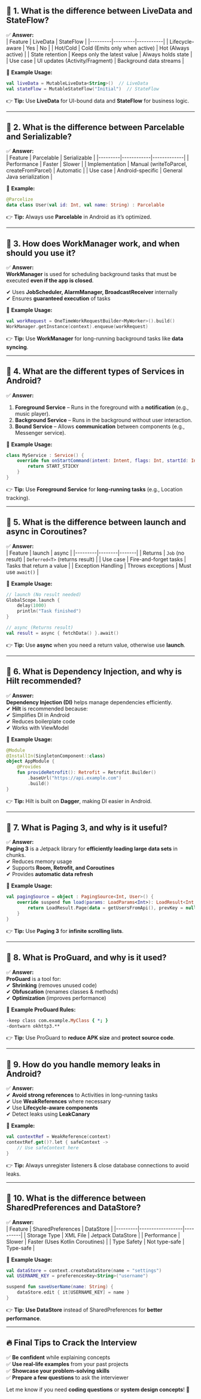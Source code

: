 

## **📌 1. What is the difference between LiveData and StateFlow?**
✅ **Answer:**  
| Feature | LiveData | StateFlow |
|---------|---------|-----------|
| Lifecycle-aware | Yes | No |
| Hot/Cold | Cold (Emits only when active) | Hot (Always active) |
| State retention | Keeps only the latest value | Always holds state |
| Use case | UI updates (Activity/Fragment) | Background data streams |

📝 **Example Usage:**  
```kotlin
val liveData = MutableLiveData<String>()  // LiveData
val stateFlow = MutableStateFlow("Initial")  // StateFlow
```
👉 **Tip:** Use **LiveData** for UI-bound data and **StateFlow** for business logic.

---

## **📌 2. What is the difference between Parcelable and Serializable?**
✅ **Answer:**  
| Feature | Parcelable | Serializable |
|---------|------------|-------------|
| Performance | Faster | Slower |
| Implementation | Manual (writeToParcel, createFromParcel) | Automatic |
| Use case | Android-specific | General Java serialization |

📝 **Example:**  
```kotlin
@Parcelize
data class User(val id: Int, val name: String) : Parcelable
```
👉 **Tip:** Always use **Parcelable** in Android as it’s optimized.

---

## **📌 3. How does WorkManager work, and when should you use it?**
✅ **Answer:**  
**WorkManager** is used for scheduling background tasks that must be executed **even if the app is closed**.

✔ Uses **JobScheduler, AlarmManager, BroadcastReceiver** internally  
✔ Ensures **guaranteed execution** of tasks  

📝 **Example Usage:**  
```kotlin
val workRequest = OneTimeWorkRequestBuilder<MyWorker>().build()
WorkManager.getInstance(context).enqueue(workRequest)
```
👉 **Tip:** Use **WorkManager** for long-running background tasks like **data syncing**.

---

## **📌 4. What are the different types of Services in Android?**
✅ **Answer:**  
1. **Foreground Service** – Runs in the foreground with a **notification** (e.g., music player).  
2. **Background Service** – Runs in the background without user interaction.  
3. **Bound Service** – Allows **communication** between components (e.g., Messenger service).  

📝 **Example Usage:**  
```kotlin
class MyService : Service() {
    override fun onStartCommand(intent: Intent, flags: Int, startId: Int): Int {
        return START_STICKY
    }
}
```
👉 **Tip:** Use **Foreground Service** for **long-running tasks** (e.g., Location tracking).

---

## **📌 5. What is the difference between launch and async in Coroutines?**
✅ **Answer:**  
| Feature | launch | async |
|---------|--------|-------|
| Returns | `Job` (no result) | `Deferred<T>` (returns result) |
| Use case | Fire-and-forget tasks | Tasks that return a value |
| Exception Handling | Throws exceptions | Must use `await()` |

📝 **Example Usage:**  
```kotlin
// launch (No result needed)
GlobalScope.launch {
    delay(1000)
    println("Task finished")
}

// async (Returns result)
val result = async { fetchData() }.await()
```
👉 **Tip:** Use **async** when you need a return value, otherwise use **launch**.

---

## **📌 6. What is Dependency Injection, and why is Hilt recommended?**
✅ **Answer:**  
**Dependency Injection (DI)** helps manage dependencies efficiently.  
✔ **Hilt** is recommended because:  
✔ Simplifies DI in Android  
✔ Reduces boilerplate code  
✔ Works with ViewModel  

📝 **Example Usage:**  
```kotlin
@Module
@InstallIn(SingletonComponent::class)
object AppModule {
    @Provides
    fun provideRetrofit(): Retrofit = Retrofit.Builder()
        .baseUrl("https://api.example.com")
        .build()
}
```
👉 **Tip:** Hilt is built on **Dagger**, making DI easier in Android.

---

## **📌 7. What is Paging 3, and why is it useful?**
✅ **Answer:**  
**Paging 3** is a Jetpack library for **efficiently loading large data sets** in chunks.  
✔ Reduces memory usage  
✔ Supports **Room, Retrofit, and Coroutines**  
✔ Provides **automatic data refresh**  

📝 **Example Usage:**  
```kotlin
val pagingSource = object : PagingSource<Int, User>() { 
    override suspend fun load(params: LoadParams<Int>): LoadResult<Int, User> {
        return LoadResult.Page(data = getUsersFromApi(), prevKey = null, nextKey = 2)
    }
}
```
👉 **Tip:** Use **Paging 3** for **infinite scrolling lists**.

---

## **📌 8. What is ProGuard, and why is it used?**
✅ **Answer:**  
**ProGuard** is a tool for:  
✔ **Shrinking** (removes unused code)  
✔ **Obfuscation** (renames classes & methods)  
✔ **Optimization** (improves performance)  

📝 **Example ProGuard Rules:**  
```pro
-keep class com.example.MyClass { *; }
-dontwarn okhttp3.**
```
👉 **Tip:** Use ProGuard to **reduce APK size** and **protect source code**.

---

## **📌 9. How do you handle memory leaks in Android?**
✅ **Answer:**  
✔ **Avoid strong references** to Activities in long-running tasks  
✔ Use **WeakReferences** where necessary  
✔ Use **Lifecycle-aware components**  
✔ Detect leaks using **LeakCanary**  

📝 **Example:**  
```kotlin
val contextRef = WeakReference(context)
contextRef.get()?.let { safeContext ->
    // Use safeContext here
}
```
👉 **Tip:** Always unregister listeners & close database connections to avoid leaks.

---

## **📌 10. What is the difference between SharedPreferences and DataStore?**
✅ **Answer:**  
| Feature | SharedPreferences | DataStore |
|---------|------------------|----------|
| Storage Type | XML File | Jetpack DataStore |
| Performance | Slower | Faster (Uses Kotlin Coroutines) |
| Type Safety | Not type-safe | Type-safe |

📝 **Example Usage:**  
```kotlin
val dataStore = context.createDataStore(name = "settings")
val USERNAME_KEY = preferencesKey<String>("username")

suspend fun saveUserName(name: String) {
    dataStore.edit { it[USERNAME_KEY] = name }
}
```
👉 **Tip:** **Use DataStore** instead of SharedPreferences for **better performance**.

---

## **🔥 Final Tips to Crack the Interview**
✅ **Be confident** while explaining concepts  
✅ **Use real-life examples** from your past projects  
✅ **Showcase your problem-solving skills**  
✅ **Prepare a few questions** to ask the interviewer  

Let me know if you need **coding questions** or **system design concepts**! 🚀
